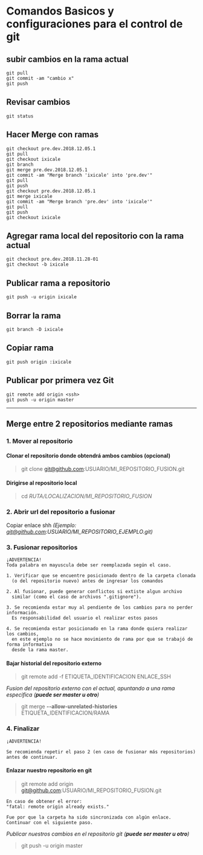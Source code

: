 # Comandos Basicos y configuraciones para el control de git

## subir cambios en la rama actual

```Shell
git pull
git commit -am "cambio x"
git push
```

## Revisar cambios

```Shell
git status
```

## Hacer Merge con ramas

```Shell
git checkout pre.dev.2018.12.05.1
git pull
git checkout ixicale
git branch
git merge pre.dev.2018.12.05.1
git commit -am "Merge branch 'ixicale' into 'pre.dev'"
git pull
git push
git checkout pre.dev.2018.12.05.1
git merge ixicale
git commit -am "Merge branch 'pre.dev' into 'ixicale'"
git pull
git push
git checkout ixicale
```

## Agregar rama local del repositorio con la rama actual

```Shell
git checkout pre.dev.2018.11.28-01
git checkout -b ixicale
```

## Publicar rama a repositorio

```Shell
git push -u origin ixicale
```

## Borrar la rama

```Shell
git branch -D ixicale
```

## Copiar rama

```Shell
git push origin :ixicale
```

## Publicar por primera vez Git

```Shell
git remote add origin <ssh>
git push -u origin master
```

---

## Merge entre 2 repositorios mediante ramas

### 1. **Mover al repositorio**

#### Clonar el repositorio donde obtendrá ambos cambios (opcional)

> git clone git@github.com:USUARIO/MI_REPOSITORIO_FUSION.git

#### Dirigirse al repositorio local

> cd _RUTA/LOCALIZACION/MI_REPOSITORIO_FUSION_

### 2. **Abrir url del repositorio a fusionar**

Copiar enlace shh _(Ejemplo: git@github.com:USUARIO/MI_REPOSITORIO_EJEMPLO.git)_

### 3. **Fusionar repositorios**

```Text
¡ADVERTENCIA!
Toda palabra en mayuscula debe ser reemplazada según el caso.

1. Verificar que se encuentre posicionado dentro de la carpeta clonada
  (o del repositorio nuevo) antes de ingresar los comandos

2. Al fusionar, puede generar conflictos si extiste algun archivo
  similar (como el caso de archivos ".gitignore").

3. Se recomienda estar muy al pendiente de los cambios para no perder información.
  Es responsabilidad del usuario el realizar estos pasos

4. Se recomienda estar posicionado en la rama donde quiera realizar los cambios,
  en este ejemplo no se hace movimiento de rama por que se trabajó de forma informativa
  desde la rama master.
```

#### Bajar historial del repositorio externo

> git remote add -f ETIQUETA_IDENTIFICACION ENLACE_SSH

_Fusion del repositorio externo con el actual, apuntando a una rama especifica (**puede ser master u otro**)_

> git merge **--allow-unrelated-histories** ETIQUETA_IDENTIFICACION/RAMA

### 4. **Finalizar**

```Text
¡ADVERTENCIA!

Se recomienda repetir el paso 2 (en caso de fusionar más repositorios) antes de continuar.
```

#### Enlazar nuestro repositorio en git

> git remote add origin git@github.com:USUARIO/MI_REPOSITORIO_FUSION.git

```Text
En caso de obtener el error:
"fatal: remote origin already exists."

Fue por que la carpeta ha sido sincronizada con algún enlace. Continuar con el siguiente paso.
```

_Publicar nuestros cambios en el repositorio git (**puede ser master u otro**)_

> git push -u origin master
